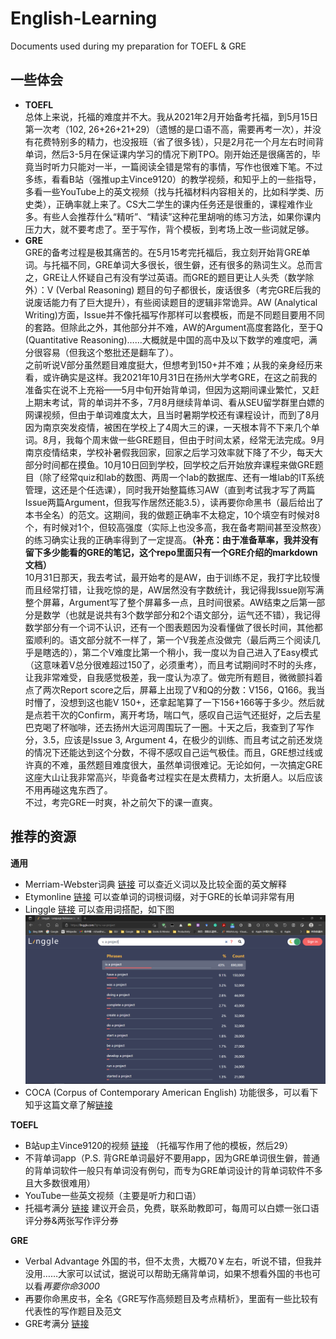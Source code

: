 # English-Learning
Documents used during my preparation for TOEFL & GRE
## 一些体会
- **TOEFL**\
总体上来说，托福的难度并不大。我从2021年2月开始备考托福，到5月15日第一次考（102, 26+26+21+29）（遗憾的是口语不高，需要再考一次），并没有花费特别多的精力，也没报班（省了很多钱），只是2月花一个月左右时间背单词，然后3-5月在保证课内学习的情况下刷TPO。刚开始还是很痛苦的，毕竟当时听力只能对一半，一篇阅读全错是常有的事情，写作也很难下笔。不过多练，看看B站（强推up主Vince9120）的教学视频，和知乎上的一些指导，多看一些YouTube上的英文视频（找与托福材料内容相关的，比如科学类、历史类），正确率就上来了。CS大二学生的课内任务还是很重的，课程难作业多。有些人会推荐什么“精听”、“精读”这种花里胡哨的练习方法，如果你课内压力大，就不要考虑了。至于写作，背个模板，到考场上改一些词就足够。
- **GRE**\
GRE的备考过程是极其痛苦的。在5月15考完托福后，我立刻开始背GRE单词。与托福不同，GRE单词大多很长，很生僻，还有很多的熟词生义。总而言之，GRE让人怀疑自己有没有学过英语。而GRE的题目更让人头秃（数学除外）：V (Verbal Reasoning) 题目的句子都很长，废话很多（考完GRE后我的说废话能力有了巨大提升），有些阅读题目的逻辑非常诡异。AW (Analytical Writing)方面，Issue并不像托福写作那样可以套模板，而是不同题目要用不同的套路。但除此之外，其他部分并不难，AW的Argument高度套路化，至于Q (Quantitative Reasoning)……大概就是中国的高中及以下数学的难度吧，满分很容易（但我这个憨批还是翻车了）。\
之前听说V部分虽然题目难度挺大，但想考到150+并不难；从我的亲身经历来看，或许确实是这样。我2021年10月31日在扬州大学考GRE，在这之前我的准备实在说不上充裕——5月中旬开始背单词，但因为这期间课业繁忙，又赶上期末考试，背的单词并不多，7月8月继续背单词、看从SEU留学群里白嫖的网课视频，但由于单词难度太大，且当时暑期学校还有课程设计，而到了8月因为南京突发疫情，被困在学校上了4周大三的课，一天根本背不下来几个单词。8月，我每个周末做一些GRE题目，但由于时间太紧，经常无法完成。9月南京疫情结束，学校补暑假我回家，回家之后学习效率就下降了不少，每天大部分时间都在摸鱼。10月10日回到学校，回学校之后开始放弃课程来做GRE题目（除了经常quiz和lab的数图、两周一个lab的数据库、还有一堆lab的IT系统管理，这还是个任选课），同时我开始整篇练习AW（直到考试我才写了两篇Issue两篇Argument，但我写作居然还能3.5），读再要你命黑书（最后给出了本书全名）的范文。这期间，我的做题正确率不太稳定，10个填空有时候对8个，有时候对1个，但较高强度（实际上也没多高，我在备考期间甚至没熬夜）的练习确实让我的正确率得到了一定提高。**（补充：由于准备草率，我并没有留下多少能看的GRE的笔记，这个repo里面只有一个GRE介绍的markdown文档）**\
10月31日那天，我去考试，最开始考的是AW，由于训练不足，我打字比较慢而且经常打错，让我吃惊的是，AW居然没有字数统计，我记得我Issue刚写满整个屏幕，Argument写了整个屏幕多一点，且时间很紧。AW结束之后第一部分是数学（也就是说共有3个数学部分和2个语文部分，运气还不错），我记得数学部分有一个词不认识，还有一个图表题因为没看懂做了很长时间，其他都蛮顺利的。语文部分就不一样了，第一个V我差点没做完（最后两三个阅读几乎是瞎选的），第二个V难度比第一个稍小，我一度以为自己进入了Easy模式（这意味着V总分很难超过150了，必须重考），而且考试期间时不时的头疼，让我非常难受，自我感觉极差，我一度认为凉了。做完所有题目，微微颤抖着点了两次Report score之后，屏幕上出现了V和Q的分数：V156，Q166。我当时懵了，没想到这也能V 150+，还拿起笔算了一下156+166等于多少。然后就是点若干次的Confirm，离开考场，喘口气，感叹自己运气还挺好，之后去星巴克喝了杯咖啡，还去扬州大运河周围玩了一圈。十天之后，我查到了写作分，3.5，应该是Issue 3, Argument 4，在极少的训练、而且考试之前还发烧的情况下还能达到这个分数，不得不感叹自己运气极佳。而且，GRE想过线或许真的不难，虽然题目难度很大，虽然单词很难记。无论如何，一次搞定GRE这座大山让我非常高兴，毕竟备考过程实在是太费精力，太折磨人。以后应该不用再碰这鬼东西了。\
不过，考完GRE一时爽，补之前欠下的课一直爽。
## 推荐的资源
**通用**
- Merriam-Webster词典 [链接](https://www.merriam-webster.com/) 可以查近义词以及比较全面的英文解释
- Etymonline [链接](https://www.etymonline.com/) 可以查单词的词根词缀，对于GRE的长单词非常有用
- Linggle [链接](https://linggle.com/) 可以查用词搭配，如下图
![Linggle](./assets/linggle.png)
- COCA (Corpus of Contemporary American English) 功能很多，可以看下知乎这篇文章了解[链接](https://zhuanlan.zhihu.com/p/28838654)

**TOEFL**
- B站up主Vince9120的视频 [链接](https://space.bilibili.com/396671281/) （托福写作用了他的模板，然后29）
- 不背单词app（P.S. 背GRE单词最好不要用app，因为GRE单词很生僻，普通的背单词软件一般只有单词没有例句，而专为GRE单词设计的背单词软件不多且大多数很难用）
- YouTube一些英文视频（主要是听力和口语）
- 托福考满分 [链接](https://toefl.kmf.com/) 建议开会员，免费，联系助教即可，每周可以白嫖一张口语评分券&两张写作评分券

**GRE**
- Verbal Advantage 外国的书，但不太贵，大概70￥左右，听说不错，但我并没用……大家可以试试，据说可以帮助无痛背单词，如果不想看外国的书也可以看*再要你命3000*
- 再要你命黑皮书，全名《GRE写作高频题目及考点精析》，里面有一些比较有代表性的写作题目及范文
- GRE考满分 [链接](https://gre.kmf.com/)